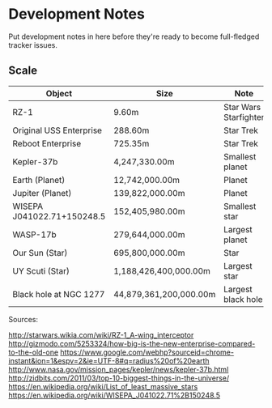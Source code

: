 # Development Notes

Put development notes in here before they're ready to become full-fledged
tracker issues.


## Scale

| Object                     | Size                   | Note                  |
|----------------------------|------------------------|-----------------------|
| RZ-1                       |                  9.60m | Star Wars Starfighter |
| Original USS Enterprise    |                288.60m | Star Trek             |
| Reboot Enterprise          |                725.35m | Star Trek             |
| Kepler-37b                 |          4,247,330.00m | Smallest planet       |
| Earth (Planet)             |         12,742,000.00m | Planet                |
| Jupiter (Planet)           |        139,822,000.00m | Planet                |
| WISEPA J041022.71+150248.5 |        152,405,980.00m | Smallest star         |
| WASP-17b                   |        279,644,000.00m | Largest planet        |
| Our Sun (Star)             |        695,800,000.00m | Star                  |
| UY Scuti (Star)            |  1,188,426,400,000.00m | Largest star          |
| Black hole at NGC 1277     | 44,879,361,200,000.00m | Largest black hole    |

Sources:

http://starwars.wikia.com/wiki/RZ-1_A-wing_interceptor
http://gizmodo.com/5253324/how-big-is-the-new-enterprise-compared-to-the-old-one
https://www.google.com/webhp?sourceid=chrome-instant&ion=1&espv=2&ie=UTF-8#q=radius%20of%20earth
http://www.nasa.gov/mission_pages/kepler/news/kepler-37b.html
http://zidbits.com/2011/03/top-10-biggest-things-in-the-universe/
https://en.wikipedia.org/wiki/List_of_least_massive_stars
https://en.wikipedia.org/wiki/WISEPA_J041022.71%2B150248.5
